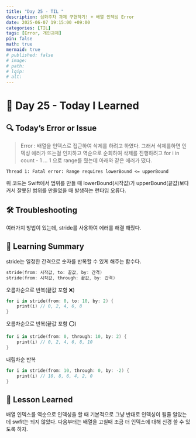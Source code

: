 ```yaml
---
title: "Day 25 - TIL "
description: 심화주차 과제 구현하기! + 배열 인덱싱 Error
date: 2025-06-07 19:15:00 +09:00
categories: [TIL]
tags: [Error, 개인과제]
pin: false
math: true
mermaid: true
# published: false
# image:
# path:
# lqip: 
# alt: 
---
```


# 📘 Day 25 - Today I Learned


## 🔍 Today’s Error or Issue
> Error : 배열을 인덱스로 접근하여 삭제를 하려고 하였다. 그래서 삭제를하면 인덱싱 에러가 뜨는걸 인지하고 역순으로 순회하여 삭제를 진행하려고 for i in count - 1 ... 1 으로 range를 줬는데 아래와 같은 에러가 떴다.
```
Thread 1: Fatal error: Range requires lowerBound <= upperBound
```

위 코드는 Swift에서 범위를 만들 때 lowerBound(시작값)가 upperBound(끝값)보다 커서 잘못된 범위를 만들었을 때 발생하는 런타임 오류다.


## 🛠️ Troubleshooting
여러가지 방법이 있는데, stride를 사용하여 에러를 해결 해줬다.

## 📝 Learning Summary
stride는 일정한 간격으로 숫자를 반복할 수 있게 해주는 함수다. 

```swift
stride(from: 시작값, to: 끝값, by: 간격)
stride(from: 시작값, through: 끝값, by: 간격)
```

오름차순으로 반복(끝값 포함 ❌)
```swift
for i in stride(from: 0, to: 10, by: 2) {
    print(i) // 0, 2, 4, 6, 8
}
```

오름차순으로 반복(끝값 포함 ⭕️)
```swift
for i in stride(from: 0, through: 10, by: 2) {
    print(i) // 0, 2, 4, 6, 8, 10
}
```

내림차순 반복
```swift
for i in stride(from: 10, through: 0, by: -2) {
    print(i) // 10, 8, 6, 4, 2, 0
}
```
## 📘 Lesson Learned
배열 인덱스를 역순으로 인덱싱을 할 때 기본적으로 그냥 반대로 인덱싱이 될줄 알았는데 swfit는 되지 않았다. 다음부터는 배열을 고칠때 조금 더 인덱스에 대해 신경 쓸 수 있도록 하자.